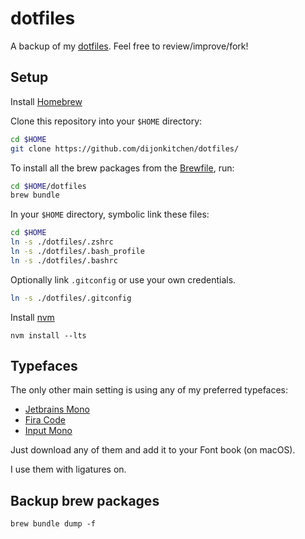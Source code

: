# dotfiles

A backup of my [dotfiles](https://dotfiles.github.io/).
Feel free to review/improve/fork!

## Setup

Install [Homebrew](https://brew.sh/)

Clone this repository into your `$HOME` directory:

```sh
cd $HOME
git clone https://github.com/dijonkitchen/dotfiles/
```

To install all the brew packages from the
[Brewfile](https://github.com/Homebrew/homebrew-bundle),
run: 

```sh
cd $HOME/dotfiles
brew bundle
```

In your `$HOME` directory,
symbolic link these files:
```sh
cd $HOME
ln -s ./dotfiles/.zshrc
ln -s ./dotfiles/.bash_profile
ln -s ./dotfiles/.bashrc
```

Optionally link `.gitconfig`
or use your own credentials.
```sh
ln -s ./dotfiles/.gitconfig
```

Install [nvm](https://github.com/nvm-sh/nvm)

```shell script
nvm install --lts
```

## Typefaces

The only other main setting
is using any of my preferred typefaces:
- [Jetbrains Mono](https://www.jetbrains.com/lp/mono/)
- [Fira Code](https://github.com/tonsky/FiraCode)
- [Input Mono](http://input.fontbureau.com)

Just download any of them
and add it to your Font book (on macOS).

I use them with ligatures on.


## Backup brew packages

`brew bundle dump -f`

